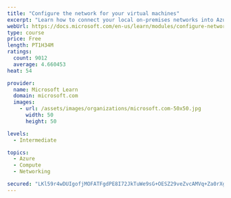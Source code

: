 ```yaml
---
title: "Configure the network for your virtual machines"
excerpt: "Learn how to connect your local on-premises networks into Azure using virtual networks, VPN gateways, and Azure ExpressRoute."
webUrl: https://docs.microsoft.com/en-us/learn/modules/configure-network-for-azure-virtual-machines/
type: course
price: Free
length: PT1H34M
ratings:
  count: 9012
  average: 4.660453
heat: 54

provider:
  name: Microsoft Learn
  domain: microsoft.com
  images:
    - url: /assets/images/organizations/microsoft.com-50x50.jpg
      width: 50
      height: 50

levels:
  - Intermediate

topics:
  - Azure
  - Compute
  - Networking

secured: "LKl59r4wDUIgofjMOFATFgdPE8I72JkTuWe9sG+OESZ29veZvcAMVq+Za0rXgdKkB3mJVQJj1Zz4UuKr1Qmh1GD+bmQ/9TEa6bFuBvnPxgVl35c1wy8iYWlPnKyM7p14aiomzxAO1N7aD35jlhjJTrpWcvKTo58aaiyYpyeulnBgWzBqlkWyFVXwsF9H9jK7/qo7+6ODg2/jHkdbTV/rKeOmGmzqQoM4UusU4T3a7BxGVYzARlKyQ0xu0qDccnhfijZwU5Oi91nRFNjLtQsvyRyWQ78oJtS55ToAmecpSVixC0luYs3jSBPLpya29bVxnQLXi9OPQwEEYgmk7RAiiNkxjjrBNh121tgrgRdeKMwZtwZSDuQdzLBgmYdfFfWE6+lLuhaC+36QFLJvtpGnhZdEKwZt1je7QjvpOFzc7Gg=;MnlBDw6MIL1Aef0Y3iwMAQ=="
---
```


